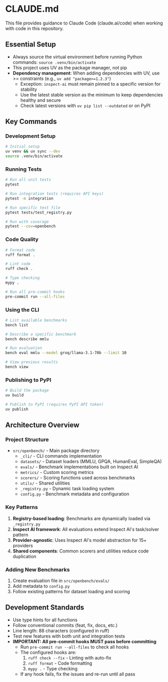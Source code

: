 # CLAUDE.md

This file provides guidance to Claude Code (claude.ai/code) when working with code in this repository.

## Essential Setup
- Always source the virtual environment before running Python commands: `source .venv/bin/activate`
- This project uses UV as the package manager, not pip
- **Dependency management**: When adding dependencies with UV, use >= constraints (e.g., `uv add "package>=1.2.3"`)
  - Exception: `inspect-ai` must remain pinned to a specific version for stability
  - Use the latest stable version as the minimum to keep dependencies healthy and secure
  - Check latest versions with `uv pip list --outdated` or on PyPI

## Key Commands

### Development Setup
```bash
# Initial setup
uv venv && uv sync --dev
source .venv/bin/activate
```

### Running Tests
```bash
# Run all unit tests
pytest

# Run integration tests (requires API keys)
pytest -m integration

# Run specific test file
pytest tests/test_registry.py

# Run with coverage
pytest --cov=openbench
```

### Code Quality
```bash
# Format code
ruff format .

# Lint code
ruff check .

# Type checking
mypy .

# Run all pre-commit hooks
pre-commit run --all-files
```

### Using the CLI
```bash
# List available benchmarks
bench list

# Describe a specific benchmark
bench describe mmlu

# Run evaluation
bench eval mmlu --model groq/llama-3.1-70b --limit 10

# View previous results
bench view
```

### Publishing to PyPI
```bash
# Build the package
uv build

# Publish to PyPI (requires PyPI API token)
uv publish
```

## Architecture Overview

### Project Structure
- `src/openbench/` - Main package directory
  - `_cli/` - CLI commands implementation
  - `datasets/` - Dataset loaders (MMLU, GPQA, HumanEval, SimpleQA)
  - `evals/` - Benchmark implementations built on Inspect AI
  - `metrics/` - Custom scoring metrics
  - `scorers/` - Scoring functions used across benchmarks
  - `utils/` - Shared utilities
  - `_registry.py` - Dynamic task loading system
  - `config.py` - Benchmark metadata and configuration

### Key Patterns
1. **Registry-based loading**: Benchmarks are dynamically loaded via `_registry.py`
2. **Inspect AI framework**: All evaluations extend Inspect AI's task/solver pattern
3. **Provider-agnostic**: Uses Inspect AI's model abstraction for 15+ providers
4. **Shared components**: Common scorers and utilities reduce code duplication

### Adding New Benchmarks
1. Create evaluation file in `src/openbench/evals/`
2. Add metadata to `config.py`
3. Follow existing patterns for dataset loading and scoring

## Development Standards
- Use type hints for all functions
- Follow conventional commits (feat, fix, docs, etc.)
- Line length: 88 characters (configured in ruff)
- Test new features with both unit and integration tests
- **IMPORTANT: All pre-commit hooks MUST pass before committing**
  - Run `pre-commit run --all-files` to check all hooks
  - The configured hooks are:
    1. `ruff check --fix` - Linting with auto-fix
    2. `ruff format` - Code formatting
    3. `mypy .` - Type checking
  - If any hook fails, fix the issues and re-run until all pass